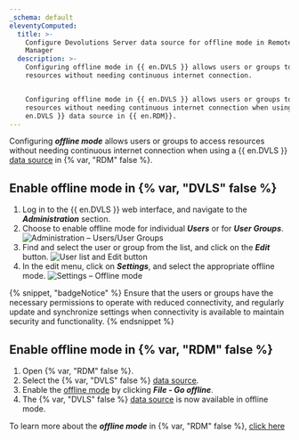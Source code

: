 ```yaml
---
_schema: default
eleventyComputed:
  title: >-
    Configure Devolutions Server data source for offline mode in Remote Desktop
    Manager
  description: >-
    Configuring offline mode in {{ en.DVLS }} allows users or groups to access
    resources without needing continuous internet connection.


    Configuring offline mode in {{ en.DVLS }} allows users or groups to access
    resources without needing continuous internet connection when using a {{
    en.DVLS }} data source in {{ en.RDM}}.
---
```

Configuring ***offline mode*** allows users or groups to access resources without needing continuous internet connection when using a {{ en.DVLS }} [data source](/rdm/concepts/basic-concepts/data-sources/) in {% var, "RDM" false %}.

## Enable offline mode in {% var, "DVLS" false %}

1. Log in to the {{ en.DVLS }} web interface, and navigate to the ***Administration*** section.
2. Choose to enable offline mode for individual ***Users*** or for ***User Groups***. ![Administration – Users/User Groups](https://cdnweb.devolutions.net/docs/DVLS4018_2024_1.png)
3. Find and select the user or group from the list, and click on the ***Edit*** button. ![User list and Edit button](https://cdnweb.devolutions.net/docs/DVLS6078_2024_1.png)
4. In the edit menu, click on ***Settings***, and select the appropriate offline mode. ![Settings – Offline mode](https://cdnweb.devolutions.net/docs/DVLS4021_2024_1.png)

{% snippet, "badgeNotice" %}
Ensure that the users or groups have the necessary permissions to operate with reduced connectivity, and regularly update and synchronize settings when connectivity is available to maintain security and functionality.
{% endsnippet %}

## Enable offline mode in {% var, "RDM" false %}

1. Open {% var, "RDM" false %}.
2. Select the {% var, "DVLS" false %} [data source](/concepts/basic-concepts/data-sources/).
3. Enable the [offline mode](/rdm/concepts/intermediate-concepts/offline/) by clicking ***File - Go offline***.
4. The {% var, "DVLS" false %} [data source](/concepts/basic-concepts/data-sources/) is now available in offline mode.

To learn more about the ***offline mode*** in {% var, "RDM" false %}, [click here](/rdm/data-sources/offline-mode/)

&nbsp;